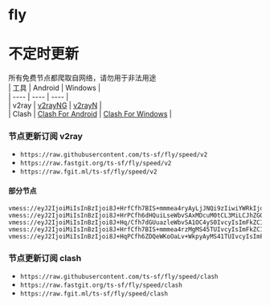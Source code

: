 # fly
# 不定时更新
所有免费节点都爬取自网络，请勿用于非法用途  
|  工具  | Android  | Windows  |  
|  ----  | ----   | ----  |  
| v2ray  | [v2rayNG](https://github.com/2dust/v2rayNG/releases) | [v2rayN](https://github.com/2dust/v2rayN/releases) |  
| Clash  | [Clash For Android](https://github.com/Kr328/ClashForAndroid/releases) | [Clash For Windows](https://github.com/Fndroid/clash_for_windows_pkg/releases) | 
  
### 节点更新订阅  v2ray
- `https://raw.githubusercontent.com/ts-sf/fly/speed/v2`  
- `https://raw.fastgit.org/ts-sf/fly/speed/v2`  
- `https://raw.fgit.ml/ts-sf/fly/speed/v2`  
#### 部分节点  
``` 
vmess://eyJ2IjoiMiIsInBzIjoi8J+HrfCfh7BIS+mmmea4ryAyLjJNQi9zIiwiYWRkIjoiNDUuMTk5LjEzOC4xNjgiLCJwb3J0IjoiNDkxNTUiLCJpZCI6IjZlNzllZWE0LTVmNzItNDY4My1hZDBlLTUzMzlmMDEzNDIxYiIsImFpZCI6IjY0Iiwic2N5IjoiYXV0byIsIm5ldCI6InRjcCIsInR5cGUiOiJub25lIiwiaG9zdCI6IiIsInBhdGgiOiIiLCJ0bHMiOiIiLCJzbmkiOiIiLCJ0ZXN0X25hbWUiOiJIS+mmmea4ryJ9
vmess://eyJ2IjoiMiIsInBzIjoi8J+HrPCfh6dHQuiLseWbvSAxMDcuM0tCL3MiLCJhZGQiOiJ3ejAub25saW5lamVsaWNjLm5ldCIsInBvcnQiOiI0MjAzNyIsImlkIjoiMmUyYjJlOGItZjBiMS00NTE1LWIxZTQtYmFhNzEzYTJiODM0IiwiYWlkIjoiMCIsInNjeSI6ImF1dG8iLCJuZXQiOiJ3cyIsInR5cGUiOiJub25lIiwiaG9zdCI6Ind6MC5vbmxpbmVqZWxpY2MubmV0IiwicGF0aCI6Ii8iLCJ0bHMiOiIiLCJzbmkiOiIiLCJ0ZXN0X25hbWUiOiJHQuiLseWbvSJ9
vmess://eyJ2IjoiMiIsInBzIjoi8J+Hq/Cfh7dGUuazleWbvSA1OC4yS0IvcyIsImFkZCI6IjE0MS45NC4yMjIuMjA4IiwicG9ydCI6IjIwODIiLCJpZCI6ImE3OWUwM2FkLTg0YTctNDFmNi1iY2U5LWU0YzUzMTgwYzUwNyIsImFpZCI6IjAiLCJzY3kiOiJhdXRvIiwibmV0Ijoid3MiLCJ0eXBlIjoibm9uZSIsImhvc3QiOiJzcGVlZHRlc3QubmV0IiwicGF0aCI6Ii92bWVzcyIsInRscyI6IiIsInNuaSI6IiIsInRlc3RfbmFtZSI6IkZS5rOV5Zu9In0=
vmess://eyJ2IjoiMiIsInBzIjoi8J+HrfCfh7BIS+mmmea4rzMgMS45TUIvcyIsImFkZCI6IjQ1LjE5OS4xMzguMTU3IiwicG9ydCI6IjQ5MjM0IiwiaWQiOiJmNTI1MGM0ZS1mODU1LTRlZmYtYjczYy1hMDIyMjZkNDJmZTciLCJhaWQiOiI2NCIsInNjeSI6ImF1dG8iLCJuZXQiOiJ0Y3AiLCJ0eXBlIjoibm9uZSIsImhvc3QiOiIiLCJwYXRoIjoiIiwidGxzIjoiIiwic25pIjoiIiwidGVzdF9uYW1lIjoiSEvpppnmuK8zIn0=
vmess://eyJ2IjoiMiIsInBzIjoi8J+HqPCfh6ZDQeWKoOaLv+WkpyAyMS41TUIvcyIsImFkZCI6InJoaW5vY2Vyb3MucmFoYWRlbnQuaXIiLCJwb3J0IjoiODA4MCIsImlkIjoiOWFmNmQ4MDItNGE4OS00OTg5LWJiYjctM2EyOTQ1YWJiYjBiIiwiYWlkIjoiMCIsInNjeSI6ImF1dG8iLCJuZXQiOiJ0Y3AiLCJ0eXBlIjoiaHR0cCIsImhvc3QiOiJ0ZWxld2ViaW9uLmNvbSIsInBhdGgiOiIvIiwidGxzIjoiIiwic25pIjoiIiwidGVzdF9uYW1lIjoiQ0HliqDmi7/lpKcifQ==
```
### 节点更新订阅  clash
- `https://raw.githubusercontent.com/ts-sf/fly/speed/clash`  
- `https://raw.fastgit.org/ts-sf/fly/speed/clash`  
- `https://raw.fgit.ml/ts-sf/fly/speed/clash`  



